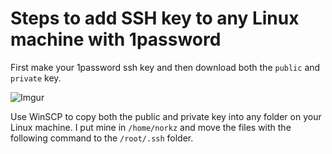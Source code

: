 # Steps to add SSH key to any Linux machine with 1password

First make your 1password ssh key and then download both the `public` and `private` key.

![Imgur](https://i.imgur.com/SWjr1OW.png)

Use WinSCP to copy both the public and private key into any folder on your Linux machine. I put mine in `/home/norkz` and move the files with the following command to the `/root/.ssh` folder.
